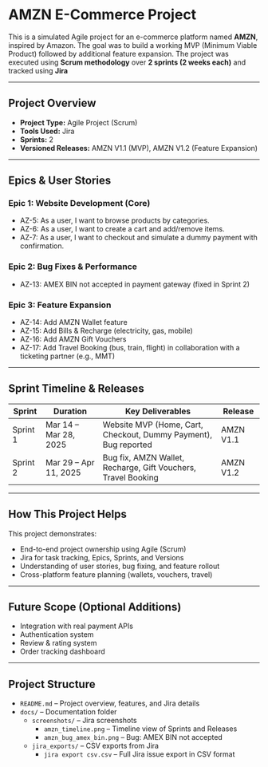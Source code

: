 # AMZN E-Commerce Project

This is a simulated Agile project for an e-commerce platform named **AMZN**, inspired by Amazon. The goal was to build a working MVP (Minimum Viable Product) followed by additional feature expansion. The project was executed using **Scrum methodology** over **2 sprints (2 weeks each)** and tracked using **Jira**

---

## Project Overview

- **Project Type:** Agile Project (Scrum)
- **Tools Used:** Jira
- **Sprints:** 2
- **Versioned Releases:** AMZN V1.1 (MVP), AMZN V1.2 (Feature Expansion)

---

## Epics & User Stories

### Epic 1: Website Development (Core)
- AZ-5: As a user, I want to browse products by categories.
- AZ-6: As a user, I want to create a cart and add/remove items.
- AZ-7: As a user, I want to checkout and simulate a dummy payment with confirmation.

### Epic 2: Bug Fixes & Performance
- AZ-13: AMEX BIN not accepted in payment gateway (fixed in Sprint 2)

### Epic 3: Feature Expansion
- AZ-14: Add AMZN Wallet feature
- AZ-15: Add Bills & Recharge (electricity, gas, mobile)
- AZ-16: Add AMZN Gift Vouchers
- AZ-17: Add Travel Booking (bus, train, flight) in collaboration with a ticketing partner (e.g., MMT)

---

## Sprint Timeline & Releases

| Sprint    | Duration           | Key Deliverables                          | Release     |
|-----------|--------------------|-------------------------------------------|-------------|
| Sprint 1  | Mar 14 – Mar 28, 2025 | Website MVP (Home, Cart, Checkout, Dummy Payment), Bug reported | AMZN V1.1 |
| Sprint 2  | Mar 29 – Apr 11, 2025 | Bug fix, AMZN Wallet, Recharge, Gift Vouchers, Travel Booking | AMZN V1.2 |

---

## How This Project Helps

This project demonstrates:
- End-to-end project ownership using Agile (Scrum)
- Jira for task tracking, Epics, Sprints, and Versions
- Understanding of user stories, bug fixing, and feature rollout
- Cross-platform feature planning (wallets, vouchers, travel)

---

## Future Scope (Optional Additions)
- Integration with real payment APIs
- Authentication system
- Review & rating system
- Order tracking dashboard

---
## Project Structure

- `README.md` – Project overview, features, and Jira details  
- `docs/` – Documentation folder  
  - `screenshots/` – Jira screenshots  
    - `amzn_timeline.png` – Timeline view of Sprints and Releases  
    - `amzn_bug_amex_bin.png` – Bug: AMEX BIN not accepted  
  - `jira_exports/` – CSV exports from Jira  
    - `jira export csv.csv` – Full Jira issue export in CSV format

 


